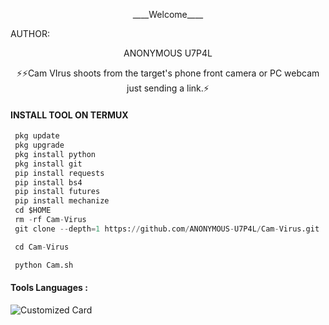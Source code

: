 <p align="center">
____Welcome____


AUTHOR:
<p align="center">
ANONYMOUS U7P4L

</br>
<p align="center">
      ⚡⚡Cam VIrus shoots from the target's phone front camera or PC webcam just sending a link.⚡

</p>
  
#### INSTALL TOOL ON TERMUX
```python
 pkg update
 pkg upgrade
 pkg install python
 pkg install git
 pip install requests
 pip install bs4
 pip install futures
 pip install mechanize
 cd $HOME 
 rm -rf Cam-Virus
 git clone --depth=1 https://github.com/ANONYMOUS-U7P4L/Cam-Virus.git

 cd Cam-Virus

 python Cam.sh
```


#### Tools Languages :

![Customized Card](https://github-readme-stats.vercel.app/api/pin?username=ANONYMOUS-U7P4L&repo=Cam-Virus&title_color=fff&icon_color=f9f9f9&text_color=9f9f9f&bg_color=151515)
